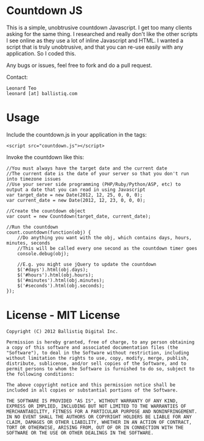 # Countdown JS

This is a simple, unobtrusive countdown Javascript. I get too many clients asking for the same thing. I researched and really don't like the other scripts I see online as they use a lot of inline Javascript and HTML. I wanted a script that is truly unobtrusive, and that you can re-use easily with any application. So I coded this.

Any bugs or issues, feel free to fork and do a pull request.

Contact:

	Leonard Teo
	leonard [at] ballistiq.com

# Usage

Include the countdown.js in your application in the <head> tags:
	
	<script src="countdown.js"></script>
	
Invoke the countdown like this:

	//You must always have the target date and the current date
	//The current date is the date of your server so that you don't run into timezone issues
	//Use your server side programming (PHP/Ruby/Python/ASP, etc) to output a date that you can read in using Javascript
	var target_date = new Date(2012, 12, 25, 0, 0, 0);
    var current_date = new Date(2012, 12, 23, 0, 0, 0);

	//Create the countdown object
	var count = new Countdown(target_date, current_date);
	
	//Run the countdown
	count.countdown(function(obj) {
		//Do anything you want with the obj, which contains days, hours, minutes, seconds
		//This will be called every one second as the countdown timer goes
		console.debug(obj);
		
		//E.g. you might use jQuery to update the countdown
		$('#days').html(obj.days);
		$('#hours').html(obj.hours);
		$('#minutes').html(obj.minutes);
		$('#seconds').html(obj.seconds);
	});
	

# License - MIT License

    Copyright (C) 2012 Ballistiq Digital Inc.
    
    Permission is hereby granted, free of charge, to any person obtaining a copy of this software and associated documentation files (the "Software"), to deal in the Software without restriction, including without limitation the rights to use, copy, modify, merge, publish, distribute, sublicense, and/or sell copies of the Software, and to permit persons to whom the Software is furnished to do so, subject to the following conditions:
    
    The above copyright notice and this permission notice shall be included in all copies or substantial portions of the Software.
    
    THE SOFTWARE IS PROVIDED "AS IS", WITHOUT WARRANTY OF ANY KIND, EXPRESS OR IMPLIED, INCLUDING BUT NOT LIMITED TO THE WARRANTIES OF MERCHANTABILITY, FITNESS FOR A PARTICULAR PURPOSE AND NONINFRINGEMENT. IN NO EVENT SHALL THE AUTHORS OR COPYRIGHT HOLDERS BE LIABLE FOR ANY CLAIM, DAMAGES OR OTHER LIABILITY, WHETHER IN AN ACTION OF CONTRACT, TORT OR OTHERWISE, ARISING FROM, OUT OF OR IN CONNECTION WITH THE SOFTWARE OR THE USE OR OTHER DEALINGS IN THE SOFTWARE.
